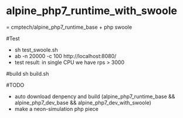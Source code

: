 # alpine_php7_runtime_with_swoole

 = cmptech/alpine_php7_runtime_base + php swoole 

#Test

* sh test_swoole.sh
* ab -n 20000 -c 100 http://localhost:8080/
* test result: in single CPU we have rps > 3000

#build
sh build.sh
   
#TODO

* auto download denpency and build (alpine_php7_runtime_base && alpine_php7_dev_base && alpine_php7_dev_with_swoole)
* make a neon-simulation php piece

